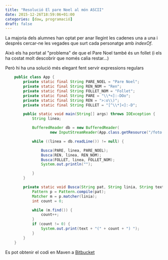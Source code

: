 ```yaml
---
title: "Resolució El pare Noel al món ASCII"
date: 2015-12-26T18:59:06+01:00
categories: [daw, programació]
draft: false
---
```

La majoria dels alumnes han optat per anar llegint les cadenes una a una i després cercar-ne les vegades que surt cada personatge amb *indexOf*.

Això els ha portat al "problema" de que el Pare Noel també és un follet (i els ha costat molt descobrir que només calia restar...)

Però hi ha una solució més elegant fent servir expressions regulars

```java
    public class App {
        private static final String PARE_NOEL = "Pare Noel";
        private static final String REN_NOM = "Ren";
        private static final String FOLLET_NOM = "Follet";
        private static final String PARE = "\\*<]:-DOo";
        private static final String REN = ">:o\\)";
        private static final String FOLLET = "[^\\*]<]:-D";

        public static void main(String[] args) throws IOException {
            String linea;

            BufferedReader db = new BufferedReader(
                    new InputStreamReader(App.class.getResource("/foto.txt").openStream()));

            while ((linea = db.readLine()) != null) {

                Busca(PARE, linea, PARE_NOEL);
                Busca(REN, linea, REN_NOM);
                Busca(FOLLET, linea, FOLLET_NOM);
                System.out.println("");

            }
        }

        private static void Busca(String pat, String linia, String text) {
            Pattern p = Pattern.compile(pat);
            Matcher m = p.matcher(linia);
            int count = 0;

            while (m.find()) {
                count++;
            }
            if (count != 0) {
                System.out.print(text + "(" + count + ") ");
            }
        }
    }
```

Es pot obtenir el codi en Maven a [Bitbucket](https://bitbucket.org/francesc_xavier_sala_pujolar/asciinoel/src)

